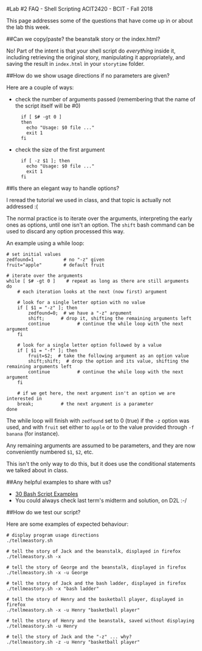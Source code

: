 #Lab #2 FAQ - Shell Scripting
ACIT2420 - BCIT - Fall 2018

This page addresses some of the questions that have come up in or about the lab
this week.

##Can we copy/paste? the beanstalk story or the index.html?

No! Part of the intent is that your shell script do *everything* inside it,
including retrieving the original story, manipulating it appropriately,
and saving the result in `index.html` in your `storytime` folder.

##How do we show usage directions if no parameters are given?

Here are a couple of ways:

- check the number of arguments passed (remembering that the name of the script itself will be #0)

        if [ $# -gt 0 ]
        then
          echo "Usage: $0 file ..."
          exit 1
        fi

- check the size of the first argument

        if [ -z $1 ]; then                                                                                                                                                                                                                                                             
          echo "Usage: $0 file ..."
          exit 1
        fi

##Is there an elegant way to handle options?

I reread the tutorial we used in class, and that topic is actually not
addressed :(

The normal practice is to iterate over the arguments,
interpreting the early ones as options, until one isn't
an option. The `shift` bash command can be used to
discard any option processed this way.

An example using a while loop:

    # set initial values
    zedfound=1           # no "-z" given
    fruit="apple"        # default fruit

    # iterate over the arguments
    while [ $# -gt 0 ]    # repeat as long as there are still arguments
    do
        # each iteration looks at the next (now first) argument

        # look for a single letter option with no value
        if [ $1 = "-z" ]; then
            zedfound=0;  # we have a "-z" argument
            shift;      # drop it, shifting the remaining arguments left
            continue          # continue the while loop with the next argument
        fi

        # look for a single letter option followed by a value
        if [ $1 = "-f" ]; then
            fruit=$2;  # take the following argument as an option value
            shift;shift;  # drop the option and its value, shifting the remaining arguments left
            continue          # continue the while loop with the next argument
        fi

        # if we get here, the next argument isn't an option we are interested in
        break;          # the next argument is a parameter
    done

The while loop will finish with `zedfound` set to 0 (true) if the `-z`
option was used, and with `fruit` set either to `apple` or to the value 
provided through `-f banana` (for instance).

Any remaining arguments are assumed to be parameters, and they
are now conveniently numbered `$1`, `$2`, etc.

This isn't the only way to do this, but it does use the conditional
statements we talked about in class.

##Any helpful examples to share with us?

- [30 Bash Script Examples](https://linuxhint.com/30_bash_script_examples)
- You could always check last term's midterm and solution, on D2L :-/

##How do we test our script?

Here are some examples of expected behaviour:

    # display program usage directions
    ./tellmeastory.sh

    # tell the story of Jack and the beanstalk, displayed in firefox
    ./tellmeastory.sh -x

    # tell the story of George and the beanstalk, displayed in firefox
    ./tellmeastory.sh -x -u George

    # tell the story of Jack and the bash ladder, displayed in firefox
    ./tellmeastory.sh -x "bash ladder"

    # tell the story of Henry and the basketball player, displayed in firefox
    ./tellmeastory.sh -x -u Henry "basketball player"

    # tell the story of Henry and the beanstalk, saved without displaying
    ./tellmeastory.sh -u Henry

    # tell the story of Jack and the "-z" ... why?
    ./tellmeastory.sh -z -u Henry "basketball player"

